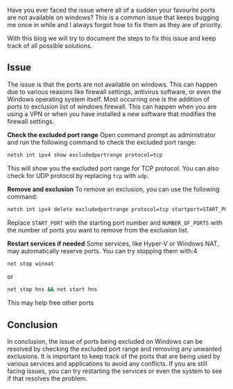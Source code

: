 Have you ever faced the issue where all of a sudden your favourite ports are not
available on windows? This is a common issue that keeps bugging me once in while and I always
forgot how to fix them as they are of priority.

With this blog we will try to document the steps to fix this issue and keep track of all
possible solutions.

## Issue
The issue is that the ports are not available on windows. This can happen due to various reasons
like firewall settings, antivirus software, or even the Windows operating system itself. Most occurring one
is the addition of ports to exclusion list of windows firewall. This can happen when you are using a VPN or
when you have installed a new software that modifies the firewall settings.

**Check the excluded port range** Open command prompt as administrator and run the following command to check the excluded port range:
```bash
netsh int ipv4 show excludedportrange protocol=tcp
```

This will show you the excluded port range for TCP protocol. You can also check for UDP protocol by replacing `tcp` with `udp`.

**Remove and exclusion** To remove an exclusion, you can use the following command:
```bash
netsh int ipv4 delete excludedportrange protocol=tcp startport=START_PORT numberofports=NUMBER_OF_PORTS
```

Replace `START_PORT` with the starting port number and `NUMBER_OF_PORTS` with the number of ports you want to remove from the exclusion list.

**Restart services if needed** Some services, like Hyper-V or Windows NAT, may automatically reserve ports. You can try stopping them with:4
```bash
net stop winnat
```
or
```bash
net stop hns && net start hns
```

This may help free other ports


## Conclusion
In conclusion, the issue of ports being excluded on Windows can be resolved by checking the excluded port 
range and removing any unwanted exclusions. It is important to keep track of the ports that are being used 
by various services and applications to avoid any conflicts. If you are still facing issues, you can try restarting 
the services or even the system to see if that resolves the problem.

